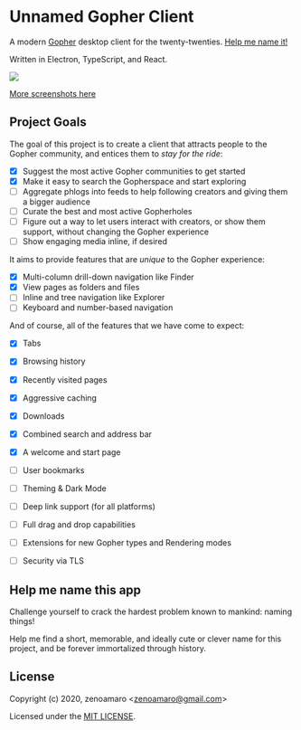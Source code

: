 Unnamed Gopher Client
=====================

A modern [Gopher](https://en.wikipedia.org/wiki/Gopher_(protocol)) desktop client for the twenty-twenties. [Help me name it!](#help-me-name-this-app)

Written in Electron, TypeScript, and React.

[<img src="https://i.imgur.com/qQ96FtZ.png">](https://imgur.com/a/miOTyl7)

[More screenshots here](https://imgur.com/a/miOTyl7)


Project Goals
-------------

The goal of this project is to create a client that attracts people to the Gopher community, and entices them to _stay for the ride_:

- [x] Suggest the most active Gopher communities to get started
- [x] Make it easy to search the Gopherspace and start exploring
- [ ] Aggregate phlogs into feeds to help following creators and giving them a bigger audience
- [ ] Curate the best and most active Gopherholes
- [ ] Figure out a way to let users interact with creators, or show them support, without changing the Gopher experience
- [ ] Show engaging media inline, if desired

It aims to provide features that are _unique_ to the Gopher experience:

- [x] Multi-column drill-down navigation like Finder
- [x] View pages as folders and files
- [ ] Inline and tree navigation like Explorer
- [ ] Keyboard and number-based navigation

And of course, all of the features that we have come to expect:

- [x] Tabs
- [x] Browsing history
- [x] Recently visited pages
- [x] Aggressive caching
- [x] Downloads
- [x] Combined search and address bar
- [x] A welcome and start page
- [ ] User bookmarks
- [ ] Theming & Dark Mode
- [ ] Deep link support (for all platforms)
- [ ] Full drag and drop capabilities
- [ ] Extensions for new Gopher types and Rendering modes
- [ ] Security via TLS


Help me name this app
---------------------

Challenge yourself to crack the hardest problem known to mankind: naming things!

Help me find a short, memorable, and ideally cute or clever name for this project, and be forever immortalized through history.


License
-------

Copyright (c) 2020, zenoamaro \<zenoamaro@gmail.com\>

Licensed under the [MIT LICENSE](LICENSE.md).
